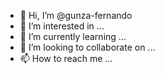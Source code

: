 - 👋 Hi, I’m @gunza-fernando
- 👀 I’m interested in ...
- 🌱 I’m currently learning ...
- 💞️ I’m looking to collaborate on ...
- 📫 How to reach me ...

<!---
gunza-fernando/gunza-fernando is a ✨ special ✨ repository because its `README.md` (this file) appears on your GitHub profile.
You can click the Preview link to take a look at your changes.
--->
